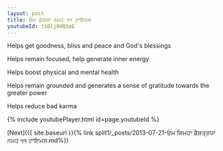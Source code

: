 ```yaml
---
layout: post
title: ਓਮ ਚੰਦਯਾ ਨਮਹ ੧੧ ਟਾਇਮਸ
youtubeId: tS0lj8HQ1mE
---
```

 
 
Helps get goodness, bliss and peace and God's blessings
 
Helps remain focused, help generate inner energy 
 
Helps boost physical and mental health 
 
Helps remain grounded and generates a sense of gratitude towards the greater power 
 
Helps reduce bad karma
 
 
 
 


{% include youtubePlayer.html id=page.youtubeId %}
 
[Next]({{ site.baseurl }}{% link  split1/_posts/2013-07-21-ਓਮ ਸਿਮਹਾ ਡੈਸ਼ਤ੍ਰਯਾ ਨਮਹ ੧੧ ਟਾਇਮਸ.md%})
 

